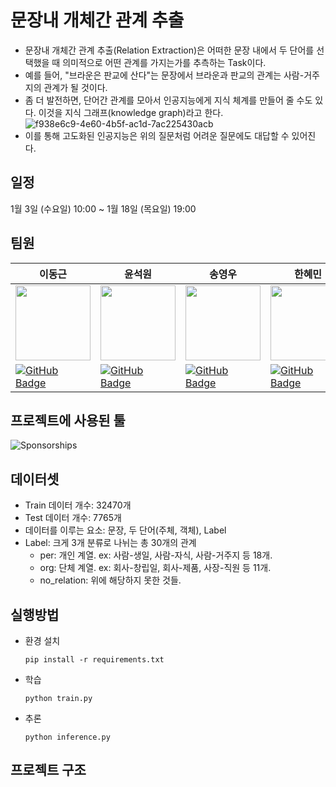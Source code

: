 # 문장내 개체간 관계 추출

* 문장내 개체간 관계 추출(Relation Extraction)은 어떠한 문장 내에서 두 단어를 선택했을 때 의미적으로 어떤 관계를 가지는가를 추측하는 Task이다.
* 예를 들어, "브라운은 판교에 산다"는 문장에서 브라운과 판교의 관계는 사람-거주지의 관계가 될 것이다.
* 좀 더 발전하면, 단어간 관계를 모아서 인공지능에게 지식 체계를 만들어 줄 수도 있다. 이것을 지식 그래프(knowledge graph)라고 한다.
![f938e6c9-4e60-4b5f-ac1d-7ac225430acb](https://github.com/boostcampaitech6/level2-klue-nlp-08/assets/22702278/2defa003-a6bd-40cb-9c38-a0fdd3fe0acf)
* 이를 통해 고도화된 인공지능은 위의 질문처럼 어려운 질문에도 대답할 수 있어진다.

## 일정

 1월 3일 (수요일) 10:00 \~ 1월 18일 (목요일) 19:00

## 팀원

| 이동근 | 윤석원 | 송영우 | 한혜민 | 김용림 |
| --- | --- | --- | --- | --- |
| <img src="https://avatars.githubusercontent.com/u/22702278?s=64&v=4" width="120" height="120"> | <img src="https://avatars.githubusercontent.com/u/76895949?s=64&v=4" width="120" height="120"> | <img src="https://avatars.githubusercontent.com/u/139039225?s=64&v=4" width="120" height="120"> | <img src="https://avatars.githubusercontent.com/u/105696374?v=4" width="120" height="120"> | <img src="https://avatars.githubusercontent.com/u/125326251?s=64&v=4" width="120" height="120"> |
|[![GitHub Badge](https://img.shields.io/badge/-GitHub-black?style=flat-square&logo=github&link=https://github.com/afterthougt)](https://github.com/exena)|[![GitHub Badge](https://img.shields.io/badge/-GitHub-black?style=flat-square&logo=github&link=https://github.com/afterthougt)](https://github.com/jsdysw)|[![GitHub Badge](https://img.shields.io/badge/-GitHub-black?style=flat-square&logo=github&link=https://github.com/afterthougt)](https://github.com/ye0ng1)|[![GitHub Badge](https://img.shields.io/badge/-GitHub-black?style=flat-square&logo=github&link=https://github.com/afterthougt)](https://github.com/hyeming00)|[![GitHub Badge](https://img.shields.io/badge/-GitHub-black?style=flat-square&logo=github&link=https://github.com/afterthougt)](https://github.com/arles1224)|

## 프로젝트에 사용된 툴
![Sponsorships](https://github.com/boostcampaitech6/level2-klue-nlp-08/assets/22702278/0cf934bf-c26c-4f8e-b6d0-852ed424c138)

## 데이터셋
- Train 데이터 개수: 32470개
- Test 데이터 개수: 7765개
- 데이터를 이루는 요소: 문장, 두 단어(주체, 객체), Label
- Label: 크게 3개 분류로 나뉘는 총 30개의 관계
  - per: 개인 계열. ex: 사람-생일, 사람-자식, 사람-거주지 등 18개.
  - org: 단체 계열. ex: 회사-창립일, 회사-제품, 사장-직원 등 11개.
  - no_relation: 위에 해당하지 못한 것들.

## 실행방법
- 환경 설치
  
  `pip install -r requirements.txt`
- 학습

  `python train.py`
- 추론

  `python inference.py`
## 프로젝트 구조

